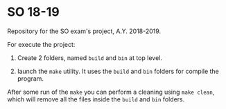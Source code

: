 # SO 18-19

Repository for the SO exam's project, A.Y. 2018-2019.

For execute the project:

1. Create 2 folders, named `build` and `bin` at top level.

2. launch the `make` utility. It uses the `build` and `bin` folders for compile the program.

After some run of the `make` you can perform a cleaning using `make clean`, which will remove all the files inside the `build` and `bin` folders.
